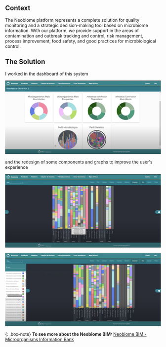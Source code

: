 ## Context
The Neobiome platform represents a complete solution for quality monitoring and a strategic 
decision-making tool based on microbiome information. With our platform, we provide support 
in the areas of contamination and outbreak tracking and control, risk management, process 
improvement, food safety, and good practices for microbiological control.

## The Solution
I worked in the dashboard of this system

![Neobiome dashboard](https://github.com/RenataBeroli/RenataBeroli/blob/main/Images/neobiome%20dashboard.png?raw=true)

and the redesign of some components and graphs to improve the user's experience 

![Neobiome microorganism profile](https://github.com/RenataBeroli/RenataBeroli/blob/main/Images/neobiome%20mic.profile.png?raw=true)

![Neobiome microorganism profile- filter](https://github.com/RenataBeroli/RenataBeroli/blob/main/Images/neobiome%20mic.profile-open.png?raw=true)


{: .box-note}
**To see more about the Neobiome BIM:** [Neobiome BIM - Microorganisms Information Bank](https://www.youtube.com/watch?v=EcOHVcMq87Y&ab_channel=NeoprospectaMicrobiomeTechnologies)



